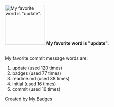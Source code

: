 <img src="https://my-badges.github.io/my-badges/favorite-word.png" alt="My favorite word is &quot;update&quot;." title="My favorite word is &quot;update&quot;." width="128">
<strong>My favorite word is &quot;update&quot;.</strong>
<br><br>

My favorite commit message words are:

1. update (used 120 times)
2. badges (used 77 times)
3. readme.md (used 38 times)
4. initial (used 16 times)
5. commit (used 16 times)


Created by <a href="https://github.com/my-badges/my-badges">My Badges</a>